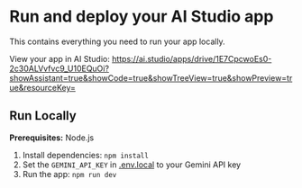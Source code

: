 # Run and deploy your AI Studio app

This contains everything you need to run your app locally.

View your app in AI Studio: https://ai.studio/apps/drive/1E7CpcwoEs0-2c30ALVvfvc9_U10EQuOi?showAssistant=true&showCode=true&showTreeView=true&showPreview=true&resourceKey=

## Run Locally

**Prerequisites:**  Node.js


1. Install dependencies:
   `npm install`
2. Set the `GEMINI_API_KEY` in [.env.local](.env.local) to your Gemini API key
3. Run the app:
   `npm run dev`
